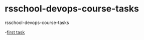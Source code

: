 # rsschool-devops-course-tasks
rsschool-devops-course-tasks

-[first task](https://github.com/rolling-scopes-school/tasks/blob/master/devops/modules/1_basic-configuration/task_1.md)
